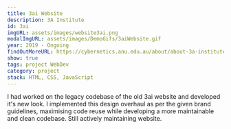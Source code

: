 ```yaml
---
title: 3ai Website
description: 3A Institute 
id: 3ai
imgURL: assets/images/website3ai.png 
modalImgURL: assets/images/DemoGifs/3aiWebsite.gif
year: 2019 - Ongoing
findOutMoreURL: https://cybernetics.anu.edu.au/about/about-3a-institute/
show: true
tags: project WebDev
category: project
stack: HTML, CSS, JavaScript
---
```

  I had worked on the legacy codebase of the old 3ai website and developed it's new look.
  I implemented this design overhaul as per the given brand guidelines, maximising code reuse while developing a more maintainable and clean codebase. 
  Still actively maintaining website.